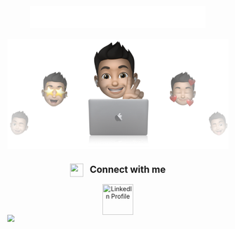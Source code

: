 
<h1 align="center">
  <img src="https://raw.githubusercontent.com/sathhvik/sathhvik/main/s.svg" width="400" alt="Logo" />
</h1> 

<p align="center"> 
  <img src="https://raw.githubusercontent.com/sathhvik/sathhvik/main/s.png" width="600" alt="cover image" /> 
</p> 

<h2 align="center"> 
  <img src="https://media.giphy.com/media/iY8CRBdQXODJSCERIr/giphy.gif" width="30" height="30" style="margin-right: 10px; vertical-align: middle;"> 
  Connect with me 
</h2> 

<div align="center" class="icons-social" style="margin-top: 10px;"> 
  <a target="_blank" href="https://www.linkedin.com/in/sathhvik/"> 
    <img src="https://img.icons8.com/fluency/96/linkedin-circled.png" width="70" height="70" title="LinkedIn Profile" style="vertical-align: middle;" /> 
  </a> 
</div> 

<img src="https://imgur.com/rilHVxA.png"/> 
